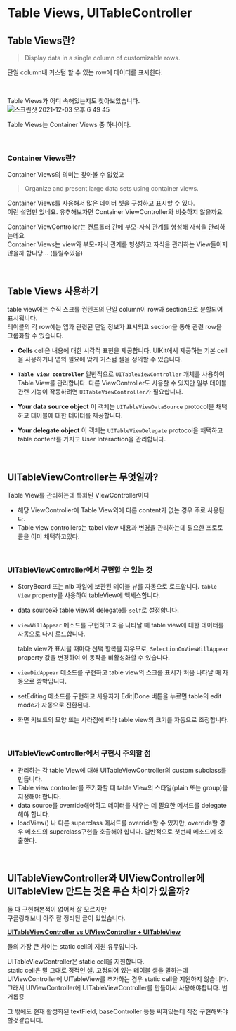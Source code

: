 # Table Views, UITableController 
## Table Views란?
> Display data in a single column of customizable rows.  

단일 column내 커스텀 할 수 있는 row에 데이터를 표시한다.

<br/>

Table Views가 어디 속해있는지도 찾아보았습니다.
![스크린샷 2021-12-03 오후 6 49 45](https://user-images.githubusercontent.com/40068674/144617102-c7b7cc54-6d59-4dfe-a9f7-33b442d6e989.png)

Table Views는 Container Views 중 하나이다.

<br/>

### Container Views란?

Container Views의 의미는 찾아볼 수 없었고 
> Organize and present large data sets using container views.
> 

Container Views를 사용해서 많은 데이터 셋을 구성하고 표시할 수 있다.  
이런 설명만 있네요. 유추해보자면 Container ViewController와 비슷하지 않을까요

Container ViewController는 컨트롤러 간에 부모-자식 관계를 형성해 자식을 관리하는데요  
Container Views는 view와 부모-자식 관계를 형성하고 자식을 관리하는 View들이지 않을까 합니당... (틀릴수있음)  

<br/>

## Table Views 사용하기

table view에는 수직 스크롤 컨텐츠의 단일 column이 row과 section으로 분할되어 표시됩니다.   
테이블의 각 row에는 앱과 관련된 단일 정보가 표시되고 section을 통해 관련 row을 그룹화할 수 있습니다. 

 

- **Cells**
    cell은 내용에 대한 시각적 표현을 제공합니다. UIKit에서 제공하는 기본 cell을 사용하거나 앱의 필요에 맞게 커스텀 셀을 정의할 수 있습니다.
    
- **`Table view controller`**
    일반적으로 `UITableViewController` 개체를 사용하여 Table View를 관리합니다. 다른 ViewController도 사용할 수 있지만 일부 테이블 관련 기능이 작동하려면 `UITableViewController`가 필요합니다.
    
- **Your data source object**
    이 객체는 `UITableViewDataSource` protocol을 채택하고 테이블에 대한 데이터를 제공합니다.
    
- **Your delegate object**
    이 객체는 `UITableViewDelegate` protocol을 채택하고 table content를 가지고 User Interaction을 관리합니다.
    
<br/>

## UITableViewController는 무엇일까?

Table View를 관리하는데 특화된 ViewController이다

- 해당 ViewController에 Table View외에 다른 content가 없는 경우 주로 사용된다.
- Table view controllers는 tabel view 내용과 변경을 관리하는데 필요한 프로토콜을 이미 채택하고있다.

<br/>

### UITableViewController에서 구현할 수 있는 것

- StoryBoard 또는 nib 파일에 보관된 테이블 뷰를 자동으로 로드합니다. `table View` property를 사용하여 tableView에 액세스합니다.
- data source와 table view의 delegate를 `self`로 설정합니다.
- `viewWillAppear` 메소드를 구현하고 처음 나타날 때 table view에 대한 데이터를 자동으로 다시 로드합니다.
    
    table view가 표시될 때마다 선택 항목을 지우므로, `SelectionOnViewWillAppear` property 값을 변경하여 이 동작을 비활성화할 수 있습니다.
    
- `viewDidAppear` 메소드를 구현하고 table view의 스크롤 표시가 처음 나타날 때 자동으로 깜박입니다.
- setEditing 메소드를 구현하고 사용자가 Edit|Done 버튼을 누르면 table의 edit mode가 자동으로 전환된다.
- 화면 키보드의 모양 또는 사라짐에 따라 table view의 크기를 자동으로 조정합니다.

<br/>

### UITableViewController에서 구현시 주의할 점

- 관리하는 각 table View에 대해 UITableViewController의 custom subclass를 만듭니다.
- Table view controller를 초기화할 때 table View의 스타일(plain 또는 group)을 지정해야 합니다.
- data source를 override해야하고 데이터를 채우는 데 필요한 메서드를 delegate해야 합니다.
- loadView() 나 다른 superclass 메서드를 override할 수 있지만, override할 경우 메소드의 superclass구현을 호출해야 합니다. 일반적으로 첫번째 메소드에 호출한다.

<br/>

## UITableViewController와 UIViewController에 UITableView 만드는 것은 무슨 차이가 있을까?

둘 다 구현해본적이 없어서 잘 모르지만  
구글링해보니 아주 잘 정리된 글이 있었습니다.

**[UITableViewController vs UIViewController + UITableView](https://www.codementor.io/@nguyentruongky/uitableviewcontroller-vs-uiviewcontroller-uitableview-rfxuec34w)**

둘의 가장 큰 차이는 static cell의 지원 유무입니다.

UITableViewController은 static cell을 지원합니다.  
static cell은 말 그대로 정적인 셀. 고정되어 있는 테이블 셀을 말하는데   
UIViewController에 UITableView를 추가하는 경우 static cell을 지원하지 않습니다. 그래서 UIViewController에 UITableViewController를 만들어서 사용해야합니다. 번거롭죵

그 밖에도 현재 활성화된 textField, baseController 등등 써져있는데 직접 구현해봐야 할것같습니다.
